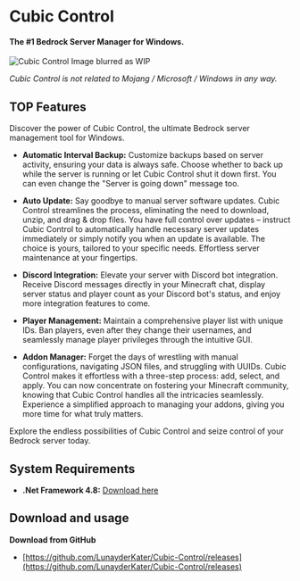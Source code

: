 # Cubic Control
#### The #1 Bedrock Server Manager for Windows.

![Cubic Control](https://lnyktr.de/wp-content/uploads/preview.png)
Image blurred as WIP

*Cubic Control is not related to Mojang / Microsoft / Windows in any way.*

## TOP Features
Discover the power of Cubic Control, the ultimate Bedrock server management tool for Windows.

- **Automatic Interval Backup:** Customize backups based on server activity, ensuring your data is always safe. Choose whether to back up while the server is running or let Cubic Control shut it down first. You can even change the "Server is going down" message too.

- **Auto Update:** Say goodbye to manual server software updates. Cubic Control streamlines the process, eliminating the need to download, unzip, and drag & drop files. You have full control over updates – instruct Cubic Control to automatically handle necessary server updates immediately or simply notify you when an update is available. The choice is yours, tailored to your specific needs. Effortless server maintenance at your fingertips.

- **Discord Integration:** Elevate your server with Discord bot integration. Receive Discord messages directly in your Minecraft chat, display server status and player count as your Discord bot's status, and enjoy more integration features to come.

- **Player Management:** Maintain a comprehensive player list with unique IDs. Ban players, even after they change their usernames, and seamlessly manage player privileges through the intuitive GUI.

- **Addon Manager:** Forget the days of wrestling with manual configurations, navigating JSON files, and struggling with UUIDs. Cubic Control makes it effortless with a three-step process: add, select, and apply. You can now concentrate on fostering your Minecraft community, knowing that Cubic Control handles all the intricacies seamlessly. Experience a simplified approach to managing your addons, giving you more time for what truly matters.

Explore the endless possibilities of Cubic Control and seize control of your Bedrock server today.

## System Requirements
+ **.Net Framework 4.8:** [Download here](https://dotnet.microsoft.com/en-us/download/dotnet-framework/thank-you/net48-web-installer)

## Download and usage

**Download from GitHub**
+ [https://github.com/LunayderKater/Cubic-Control/releases](https://github.com/LunayderKater/Cubic-Control/releases)

